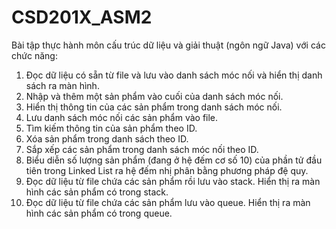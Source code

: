 # CSD201X_ASM2
Bài tập thực hành môn cấu trúc dữ liệu và giải thuật (ngôn ngữ Java) với các chức năng:

1. Đọc dữ liệu có sẵn từ file và lưu vào danh sách móc nối và hiển thị danh sách ra màn hình.
2. Nhập và thêm một sản phẩm vào cuối của danh sách móc nối.
3. Hiển thị thông tin của các sản phẩm trong danh sách móc nối.
4. Lưu danh sách móc nối các sản phẩm vào file.
5. Tìm kiếm thông tin của sản phẩm theo ID.
6. Xóa sản phẩm trong danh sách theo ID.
7. Sắp xếp các sản phẩm trong danh sách móc nối theo ID.
8. Biểu diễn số lượng sản phẩm (đang ở hệ đếm cơ số 10) của phần tử đầu tiên trong Linked List ra hệ đếm nhị phân bằng phương pháp đệ quy.
9. Đọc dữ liệu từ file chứa các sản phẩm rồi lưu vào stack. Hiển thị ra màn hình các sản phẩm có trong stack.
10. Đọc dữ liệu từ file chứa các sản phẩm lưu vào queue. Hiển thị ra màn hình các sản phẩm có trong queue.

